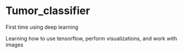 # Tumor_classifier

First time using deep learning

Learning how to use tensorflow, perform visualizations, and work with images
